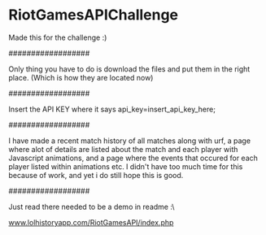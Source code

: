 # RiotGamesAPIChallenge
Made this for the challenge :)

##################

Only thing you have to do is download the files and put them in the right place.
(Which is how they are located now)

##################

Insert the API KEY where it says api_key=insert_api_key_here;

##################

I have made a recent match history of all matches along with urf,
a page where alot of details are listed about the match and each player with Javascript animations,
and a page where the events that occured for each player listed within animations etc.
I didn't have too much time for this because of work, and yet i do still hope this is good.

##################

Just read there needed to be a demo in readme :\

www.lolhistoryapp.com/RiotGamesAPI/index.php
